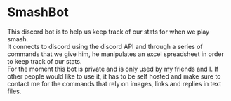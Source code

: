 # SmashBot
This discord bot is to help us keep track of our stats for when we play smash.
<br>
It connects to discord using the discord API and through a series of commands that we give him, he manipulates an excel spreadsheet in order to keep track of our stats.
<br>
For the moment this bot is private and is only used by my friends and I. If other people would like to use it, it has to be self hosted and make sure to contact me for the commands that rely on images, links and replies in text files.
